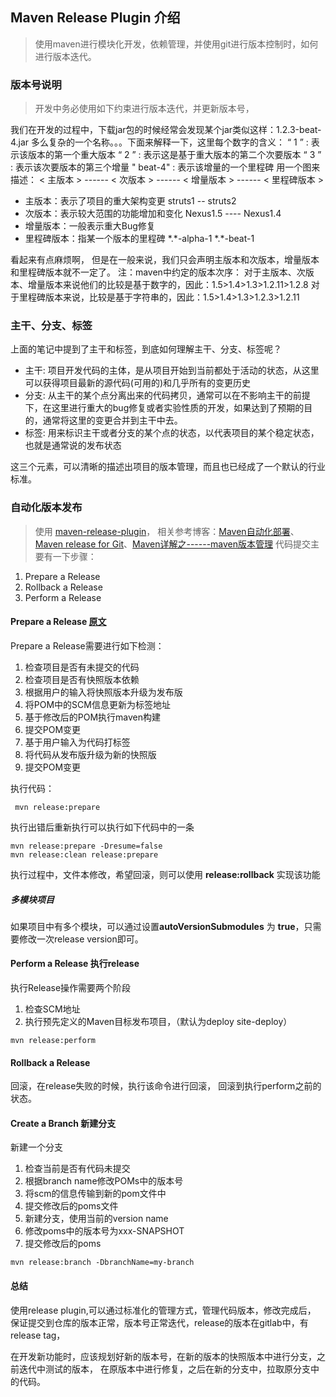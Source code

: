 ## Maven Release Plugin 介绍
> 使用maven进行模块化开发，依赖管理，并使用git进行版本控制时，如何进行版本迭代。

### 版本号说明
> 开发中务必使用如下约束进行版本迭代，并更新版本号，

我们在开发的过程中，下载jar包的时候经常会发现某个jar类似这样：1.2.3-beat-4.jar
多么复杂的一个名称。。。下面来解释一下，这里每个数字的含义：
“ 1 ” :  表示该版本的第一个重大版本
“ 2 ” :  表示这是基于重大版本的第二个次要版本
“ 3 ” :  表示该次要版本的第三个增量
" beat-4" : 表示该增量的一个里程碑
用一个图来描述：
< 主版本 >  ------   < 次版本 > ------ < 增量版本 > ------ < 里程碑版本 >

* 主版本：表示了项目的重大架构变更  struts1 --  struts2
* 次版本：表示较大范围的功能增加和变化  Nexus1.5 ----   Nexus1.4
* 增量版本：一般表示重大Bug修复  
* 里程碑版本：指某一个版本的里程碑   \*.\*-alpha-1  \*.\*-beat-1

看起来有点麻烦啊， 但是在一般来说，我们只会声明主版本和次版本，增量版本和里程碑版本就不一定了。
注：maven中约定的版本次序：
对于主版本、次版本、增量版本来说他们的比较是基于数字的，因此：1.5>1.4>1.3>1.2.11>1.2.8
对于里程碑版本来说，比较是基于字符串的，因此：1.5>1.4>1.3>1.2.3>1.2.11

### 主干、分支、标签

上面的笔记中提到了主干和标签，到底如何理解主干、分支、标签呢？

* 主干: 项目开发代码的主体，是从项目开始到当前都处于活动的状态，从这里可以获得项目最新的源代码(可用的)和几乎所有的变更历史
* 分支: 从主干的某个点分离出来的代码拷贝，通常可以在不影响主干的前提下，在这里进行重大的bug修复或者实验性质的开发，如果达到了预期的目的，通常将这里的变更合并到主干中去。
* 标签: 用来标识主干或者分支的某个点的状态，以代表项目的某个稳定状态，也就是通常说的发布状态

这三个元素，可以清晰的描述出项目的版本管理，而且也已经成了一个默认的行业标准。

### 自动化版本发布
> 使用 [maven-release-plugin](https://maven.apache.org/maven-release/maven-release-plugin/examples/prepare-release.html)，
相关参考博客：[Maven自动化部署](http://www.yiibai.com/maven/maven_deployment_automation.html)、[Maven release for Git](http://blog.sina.com.cn/s/blog_507c71550100ojif.html)、[Maven详解之------maven版本管理](http://blog.csdn.net/wanghantong/article/details/38424065)
代码提交主要有一下步骤：
1. Prepare a Release
2. Rollback a Release
3. Perform a Release

#### Prepare a Release [原文](https://maven.apache.org/maven-release/maven-release-plugin/examples/prepare-release.html)

Prepare a Release需要进行如下检测：

1. 检查项目是否有未提交的代码
2. 检查项目是否有快照版本依赖
3. 根据用户的输入将快照版本升级为发布版
4. 将POM中的SCM信息更新为标签地址
5. 基于修改后的POM执行maven构建
6. 提交POM变更
7. 基于用户输入为代码打标签
8. 将代码从发布版升级为新的快照版
9. 提交POM变更

执行代码：
```
 mvn release:prepare
```
执行出错后重新执行可以执行如下代码中的一条
```
mvn release:prepare -Dresume=false
mvn release:clean release:prepare
```
执行过程中，文件本修改，希望回滚，则可以使用 **release:rollback** 实现该功能

##### 多模块项目
如果项目中有多个模块，可以通过设置**autoVersionSubmodules** 为 **true**，只需要修改一次release version即可。

#### Perform a Release 执行release
执行Release操作需要两个阶段

1. 检查SCM地址
2. 执行预先定义的Maven目标发布项目，（默认为deploy site-deploy）

```
mvn release:perform
```

#### Rollback a Release
回滚，在release失败的时候，执行该命令进行回滚，
回滚到执行perform之前的状态。


#### Create a Branch 新建分支
新建一个分支

1. 检查当前是否有代码未提交
2. 根据branch name修改POMs中的版本号
3. 将scm的信息传输到新的pom文件中
4. 提交修改后的poms文件
5. 新建分支，使用当前的version name
6. 修改poms中的版本号为xxx-SNAPSHOT
7. 提交修改后的poms
```
mvn release:branch -DbranchName=my-branch
```

#### 总结
使用release plugin,可以通过标准化的管理方式，管理代码版本，修改完成后，
保证提交到仓库的版本正常，版本号正常迭代，release的版本在gitlab中，有release tag，

在开发新功能时，应该规划好新的版本号，在新的版本的快照版本中进行分支，之前迭代中测试的版本，
在原版本中进行修复，之后在新的分支中，拉取原分支中的代码。
